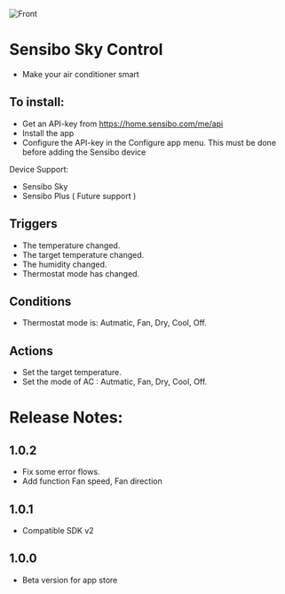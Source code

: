 ![Front](https://user-images.githubusercontent.com/42129672/56488360-5adbaa80-6508-11e9-92f7-66257f39371d.png)

# Sensibo Sky Control
* Make your air conditioner smart

## To install:

* Get an API-key from https://home.sensibo.com/me/api
* Install the app
* Configure the API-key in the Configure app menu. This must be done before adding the Sensibo device

Device Support: 
* Sensibo Sky
* Sensibo Plus ( Future support )

## Triggers
* The temperature changed.
* The target temperature changed.
* The humidity changed.
* Thermostat mode has changed.
## Conditions
* Thermostat mode is: Autmatic, Fan, Dry, Cool, Off.
## Actions
* Set the target temperature.
* Set the mode of AC : Autmatic, Fan, Dry, Cool, Off.


# Release Notes:
## 1.0.2
* Fix some error flows.
* Add function Fan speed, Fan direction
## 1.0.1
* Compatible SDK v2
## 1.0.0
* Beta version for app store
